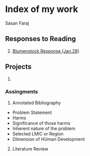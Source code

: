 # Index of my work

Sasan Faraj

## Responses to Reading

2. [Blumenstock Response (Jan.28)](https://sasan-faraj.github.io/workshop/blumenstock) 

## Projects
1.



### Assingments

1. Annotated Bibliography
  - Problem Statement
   - Harms
   - Significance of those harms
   - Inherent nature of the problem
  - Selected LMIC or Region
  - DImension of HUman Development
  
2. Literature Review


